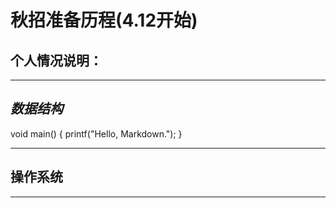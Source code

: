# 秋招准备历程(4.12开始)
## 个人情况说明：
***
##  *数据结构*
 void main()
{
    printf("Hello, Markdown.");
}
***
## 操作系统
***
 
